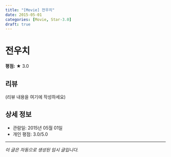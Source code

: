 ```yaml
---
title: "[Movie] 전우치"
date: 2015-05-01
categories: [Movie, Star-3.0]
draft: true
---
```


# 전우치

**평점:** ★ 3.0

## 리뷰

(리뷰 내용을 여기에 작성하세요)

## 상세 정보

- 관람일: 2015년 05월 01일
- 개인 평점: 3.0/5.0

---

*이 글은 자동으로 생성된 임시 글입니다.*
